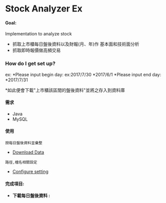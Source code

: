 # Stock Analyzer Ex

#### Goal:
Implementation to analyze stock<br>
* 抓取上市櫃每日盤後資料以及財報(月、年)作 基本面和技術面分析
* 抓取即時報價做高頻交易

### How do I get set up? ###

ex:
*Please input begin day: ex:2017/7/30
*2017/6/1
*Please input end day:
*2017/7/31

*如此便會下載"上市櫃該區間的盤後資料"並將之存入到資料庫


#### 需求 ####
* Java
* MySQL


#### 使用 ####
`撈每日盤後資料並彙整`
 * [Download Data]

`路徑,檔名相關設定`
 * [Configure setting]
 
 

#### 完成項目:

* **下載每日盤後資料 :**




[Download Data]:https://bitbucket.org/dodoggyy/stock-analyzer-ex/src/acf55b4a4fa002cae1a4660c3314fa7e62d3d38c/src/com/data/DownloadDailyData.java

[Configure setting]:https://bitbucket.org/dodoggyy/stock-analyzer-ex/src/acf55b4a4fa002cae1a4660c3314fa7e62d3d38c/src/com/common/Config.java

